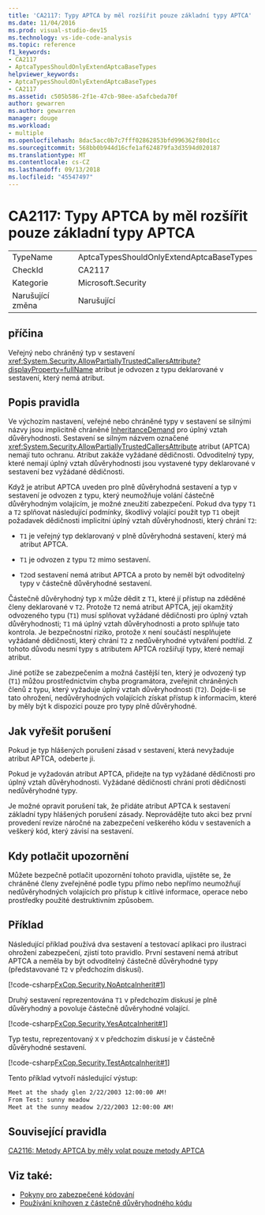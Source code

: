 ```yaml
---
title: 'CA2117: Typy APTCA by měl rozšířit pouze základní typy APTCA'
ms.date: 11/04/2016
ms.prod: visual-studio-dev15
ms.technology: vs-ide-code-analysis
ms.topic: reference
f1_keywords:
- CA2117
- AptcaTypesShouldOnlyExtendAptcaBaseTypes
helpviewer_keywords:
- AptcaTypesShouldOnlyExtendAptcaBaseTypes
- CA2117
ms.assetid: c505b586-2f1e-47cb-98ee-a5afcbeda70f
author: gewarren
ms.author: gewarren
manager: douge
ms.workload:
- multiple
ms.openlocfilehash: 8dac5acc0b7c7fff02862853bfd996362f80d1cc
ms.sourcegitcommit: 568bb0b944d16cfe1af624879fa3d3594d020187
ms.translationtype: MT
ms.contentlocale: cs-CZ
ms.lasthandoff: 09/13/2018
ms.locfileid: "45547497"
---
```

# <a name="ca2117-aptca-types-should-only-extend-aptca-base-types"></a>CA2117: Typy APTCA by měl rozšířit pouze základní typy APTCA

|||
|-|-|
|TypeName|AptcaTypesShouldOnlyExtendAptcaBaseTypes|
|CheckId|CA2117|
|Kategorie|Microsoft.Security|
|Narušující změna|Narušující|

## <a name="cause"></a>příčina

Veřejný nebo chráněný typ v sestavení <xref:System.Security.AllowPartiallyTrustedCallersAttribute?displayProperty=fullName> atribut je odvozen z typu deklarované v sestavení, který nemá atribut.

## <a name="rule-description"></a>Popis pravidla

Ve výchozím nastavení, veřejné nebo chráněné typy v sestavení se silnými názvy jsou implicitně chráněné [InheritanceDemand](xref:System.Security.Permissions.SecurityAction#System_Security_Permissions_SecurityAction_InheritanceDemand) pro úplný vztah důvěryhodnosti. Sestavení se silným názvem označené <xref:System.Security.AllowPartiallyTrustedCallersAttribute> atribut (APTCA) nemají tuto ochranu. Atribut zakáže vyžádané dědičnosti. Odvoditelný typy, které nemají úplný vztah důvěryhodnosti jsou vystavené typy deklarované v sestavení bez vyžádané dědičnosti.

Když je atribut APTCA uveden pro plně důvěryhodná sestavení a typ v sestavení je odvozen z typu, který neumožňuje volání částečně důvěryhodným volajícím, je možné zneužití zabezpečení. Pokud dva typy `T1` a `T2` splňovat následující podmínky, škodlivý volající použít typ `T1` obejít požadavek dědičnosti implicitní úplný vztah důvěryhodnosti, který chrání `T2`:

- `T1` je veřejný typ deklarovaný v plně důvěryhodná sestavení, který má atribut APTCA.

- `T1` je odvozen z typu `T2` mimo sestavení.

- `T2`od sestavení nemá atribut APTCA a proto by neměl být odvoditelný typy v částečně důvěryhodné sestavení.

Částečně důvěryhodný typ `X` může dědit z `T1`, které jí přístup na zděděné členy deklarované v `T2`. Protože `T2` nemá atribut APTCA, její okamžitý odvozeného typu (`T1`) musí splňovat vyžádané dědičnosti pro úplný vztah důvěryhodnosti; `T1` má úplný vztah důvěryhodnosti a proto splňuje tato kontrola. Je bezpečnostní riziko, protože `X` není součástí nesplňujete vyžádané dědičnosti, který chrání `T2` z nedůvěryhodné vytváření podtříd. Z tohoto důvodu nesmí typy s atributem APTCA rozšiřují typy, které nemají atribut.

Jiné potíže se zabezpečením a možná častější ten, který je odvozený typ (`T1`) můžou prostřednictvím chyba programátora, zveřejnit chráněných členů z typu, který vyžaduje úplný vztah důvěryhodnosti (`T2`). Dojde-li se tato ohrožení, nedůvěryhodných volajících získat přístup k informacím, které by měly být k dispozici pouze pro typy plně důvěryhodné.

## <a name="how-to-fix-violations"></a>Jak vyřešit porušení

Pokud je typ hlášených porušení zásad v sestavení, která nevyžaduje atribut APTCA, odeberte ji.

Pokud je vyžadován atribut APTCA, přidejte na typ vyžádané dědičnosti pro úplný vztah důvěryhodnosti. Vyžádané dědičnosti chrání proti dědičnosti nedůvěryhodné typy.

Je možné opravit porušení tak, že přidáte atribut APTCA k sestavení základní typy hlášených porušení zásady. Neprovádějte tuto akci bez první provedení revize náročné na zabezpečení veškerého kódu v sestaveních a veškerý kód, který závisí na sestavení.

## <a name="when-to-suppress-warnings"></a>Kdy potlačit upozornění

Můžete bezpečně potlačit upozornění tohoto pravidla, ujistěte se, že chráněné členy zveřejněné podle typu přímo nebo nepřímo neumožňují nedůvěryhodných volajících pro přístup k citlivé informace, operace nebo prostředky použité destruktivním způsobem.

## <a name="example"></a>Příklad

Následující příklad používá dva sestavení a testovací aplikaci pro ilustraci ohrožení zabezpečení, zjistí toto pravidlo. První sestavení nemá atribut APTCA a neměla by být odvoditelný částečně důvěryhodné typy (představované `T2` v předchozím diskusí).

[!code-csharp[FxCop.Security.NoAptcaInherit#1](../code-quality/codesnippet/CSharp/ca2117-aptca-types-should-only-extend-aptca-base-types_1.cs)]

Druhý sestavení reprezentována `T1` v předchozím diskusí je plně důvěryhodný a povoluje částečně důvěryhodné volající.

[!code-csharp[FxCop.Security.YesAptcaInherit#1](../code-quality/codesnippet/CSharp/ca2117-aptca-types-should-only-extend-aptca-base-types_2.cs)]

Typ testu, reprezentovaný `X` v předchozím diskusí je v částečně důvěryhodné sestavení.

[!code-csharp[FxCop.Security.TestAptcaInherit#1](../code-quality/codesnippet/CSharp/ca2117-aptca-types-should-only-extend-aptca-base-types_3.cs)]

Tento příklad vytvoří následující výstup:

```txt
Meet at the shady glen 2/22/2003 12:00:00 AM!
From Test: sunny meadow
Meet at the sunny meadow 2/22/2003 12:00:00 AM!
```

## <a name="related-rules"></a>Související pravidla

[CA2116: Metody APTCA by měly volat pouze metody APTCA](../code-quality/ca2116-aptca-methods-should-only-call-aptca-methods.md)

## <a name="see-also"></a>Viz také:

- [Pokyny pro zabezpečené kódování](/dotnet/standard/security/secure-coding-guidelines)
- [Používání knihoven z částečně důvěryhodného kódu](/dotnet/framework/misc/using-libraries-from-partially-trusted-code)
